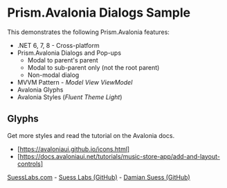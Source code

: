 # Prism.Avalonia Dialogs Sample

This demonstrates the following Prism.Avalonia features:

* .NET 6, 7, 8 - Cross-platform
* Prism.Avalonia Dialogs and Pop-ups
  * Modal to parent's parent
  * Modal to sub-parent only (not the root parent)
  * Non-modal dialog
* MVVM Pattern - _Model View ViewModel_
* Avalonia Glyphs
* Avalonia Styles (_Fluent Theme Light_)

## Glyphs

Get more styles and read the tutorial on the Avalonia docs.

* [https://avaloniaui.github.io/icons.html]
* [https://docs.avaloniaui.net/tutorials/music-store-app/add-and-layout-controls]

[SuessLabs.com](https://suesslabs.com/) - [Suess Labs (GitHub)](https://github.com/SuessLabs) - [Damian Suess (GitHub)](https://github.com/DamianSuess)
